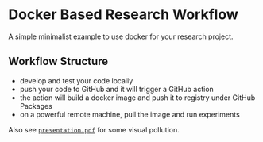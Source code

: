 # Docker Based Research Workflow
A simple minimalist example to use docker for your research project.

## Workflow Structure
- develop and test your code locally
- push your code to GitHub and it will trigger a GitHub action
- the action will build a docker image and push it to registry under GitHub Packages
- on a powerful remote machine, pull the image and run experiments

Also see [`presentation.pdf`](./presentation.pdf) for some visual pollution.

